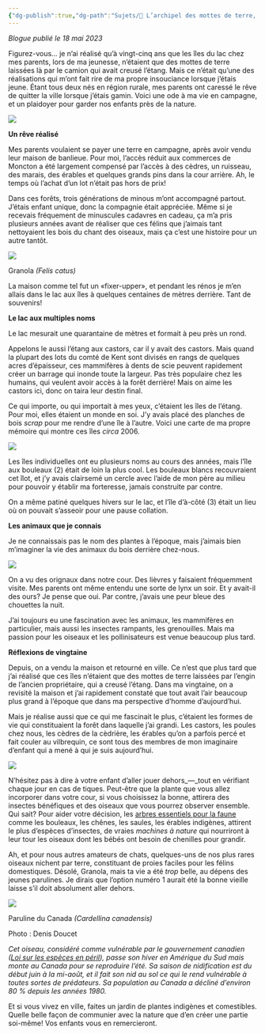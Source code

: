 ```yaml
---
{"dg-publish":true,"dg-path":"Sujets/🍅 L’archipel des mottes de terre, ode à une vie en campagne.md","permalink":"/sujets/l-archipel-des-mottes-de-terre-ode-a-une-vie-en-campagne/"}
---
```



*Blogue publié le 18 mai 2023*

Figurez-vous… je n’ai réalisé qu’à vingt-cinq ans que les îles du lac chez mes parents, lors de ma jeunesse, n’étaient que des mottes de terre laissées là par le camion qui avait creusé l’étang. Mais ce n’était qu’une des réalisations qui m’ont fait rire de ma propre insouciance lorsque j’étais jeune. Étant tous deux nés en région rurale, mes parents ont caressé le rêve de quitter la ville lorsque j’étais gamin. Voici une ode à ma vie en campagne, et un plaidoyer pour garder nos enfants près de la nature.

![](https://images.squarespace-cdn.com/content/v1/64472228d3db854cf60d06ad/f4b1b6a4-5aab-44d4-8aba-8f349e220c01/DSC00007+%281%29.JPG)

**Un rêve réalisé**

Mes parents voulaient se payer une terre en campagne, après avoir vendu leur maison de banlieue. Pour moi, l’accès réduit aux commerces de Moncton a été largement compensé par l’accès à des cèdres, un ruisseau, des marais, des érables et quelques grands pins dans la cour arrière. Ah, le temps où l’achat d’un lot n’était pas hors de prix!

Dans ces forêts, trois générations de minous m’ont accompagné partout. J’étais enfant unique, donc la compagnie était appréciée. Même si je recevais fréquement de minuscules cadavres en cadeau, ça m’a pris plusieurs années avant de réaliser que ces félins que j’aimais tant nettoyaient les bois du chant des oiseaux, mais ça c’est une histoire pour un autre tantôt.

![](https://images.squarespace-cdn.com/content/v1/64472228d3db854cf60d06ad/a9860dca-455c-40c1-bafd-f68cf7771321/_DSC0442.JPG)

Granola _(Felis catus)_

La maison comme tel fut un «fixer-upper», et pendant les rénos je m’en allais dans le lac aux îles à quelques centaines de mètres derrière. Tant de souvenirs!

**Le lac aux multiples noms**

Le lac mesurait une quarantaine de mètres et formait à peu près un rond.

Appelons le aussi l’étang aux castors, car il y avait des castors. Mais quand la plupart des lots du comté de Kent sont divisés en rangs de quelques acres d’épaisseur, ces mammifères à dents de scie peuvent rapidement créer un barrage qui inonde toute la largeur. Pas très populaire chez les humains, qui veulent avoir accès à la forêt derrière! Mais on aime les castors ici, donc on taira leur destin final.

Ce qui importe, ou qui importait à mes yeux, c’étaient les îles de l’étang. Pour moi, elles étaient un monde en soi. J’y avais placé des planches de bois _scrap_ pour me rendre d’une île à l’autre. Voici une carte de ma propre mémoire qui montre ces îles _circa_ 2006.

![](https://images.squarespace-cdn.com/content/v1/64472228d3db854cf60d06ad/7a59b7a1-705a-464b-b8be-a31381a79ab5/IMG-0039.jpg)

Les îles individuelles ont eu plusieurs noms au cours des années, mais l’île aux bouleaux (2) était de loin la plus cool. Les bouleaux blancs recouvraient cet îlot, et j’y avais clairsemé un cercle avec l’aide de mon père au milieu pour pouvoir y établir ma forteresse, jamais construite par contre.

On a même patiné quelques hivers sur le lac, et l’île d’à-côté (3) était un lieu où on pouvait s’asseoir pour une pause collation.

**Les animaux que je connais**

Je ne connaissais pas le nom des plantes à l’époque, mais j’aimais bien m’imaginer la vie des animaux du bois derrière chez-nous.

![](https://images.squarespace-cdn.com/content/v1/64472228d3db854cf60d06ad/a12217d3-7d40-4791-a088-3af813da9a6e/DSC00068.JPG)

On a vu des orignaux dans notre cour. Des lièvres y faisaient fréquemment visite. Mes parents ont même entendu une sorte de lynx un soir. Et y avait-il des ours? Je pense que oui. Par contre, j’avais une peur bleue des chouettes la nuit.

J’ai toujours eu une fascination avec les animaux, les mammifères en particulier, mais aussi les insectes rampants, les grenouilles. Mais ma passion pour les oiseaux et les pollinisateurs est venue beaucoup plus tard.

**Réflexions de vingtaine**

Depuis, on a vendu la maison et retourné en ville. Ce n’est que plus tard que j’ai réalisé que ces îles n’étaient que des mottes de terre laissées par l’engin de l’ancien propriétaire, qui a creusé l’étang. Dans ma vingtaine, on a revisité la maison et j’ai rapidement constaté que tout avait l’air beaucoup plus grand à l’époque que dans ma perspective d’homme d’aujourd’hui.

Mais je réalise aussi que ce qui me fascinait le plus, c’étaient les formes de vie qui constituaient la forêt dans laquelle j’ai grandi. Les castors, les poules chez nous, les cèdres de la cèdrière, les érables qu’on a parfois percé et fait couler au vilbrequin, ce sont tous des membres de mon imaginaire d’enfant qui a mené à qui je suis aujourd’hui.

![](https://images.squarespace-cdn.com/content/v1/64472228d3db854cf60d06ad/b5e9d22d-89f1-4796-ada4-cc30853c6f60/DSC00030.JPG)

N’hésitez pas à dire à votre enfant d’aller jouer dehors_—_tout en vérifiant chaque jour en cas de tiques. Peut-être que la plante que vous allez incorporer dans votre cour, si vous choisissez la bonne, attirera des insectes bénéfiques et des oiseaux que vous pourrez observer ensemble. Qui sait? Pour aider votre décision, les [arbres essentiels pour la faune](https://www.nwf.org/-/media/Documents/PDFs/Garden-for-Wildlife/Keystone-Plants/NWF-GFW-keystone-plant-list-ecoregion-8-eastern-temperate-forests.ashx?hash=1E180E2E5F2B06EB9ADF28882353B3BC7B3B247D&la=en) comme les bouleaux, les chênes, les saules, les érables indigènes, attirent le plus d’espèces d’insectes, de vraies _machines à nature_ qui nourriront à leur tour les oiseaux dont les bébés ont besoin de chenilles pour grandir.

Ah, et pour nous autres amateurs de chats, quelques-uns de nos plus rares oiseaux nichent par terre, constituant de proies faciles pour les félins domestiques. Désolé, Granola, mais ta vie a été _trop_ belle, au dépens des jeunes parulines. Je dirais que l’option numéro 1 aurait été la bonne vieille laisse s’il doit absolument aller dehors.

![](https://images.squarespace-cdn.com/content/v1/64472228d3db854cf60d06ad/d4373b39-f3c2-426f-9216-1d9ad0af9a78/denis_doucet_paruline_canada.jpg)

Paruline du Canada _(Cardellina canadensis)_

Photo : Denis Doucet

_Cet oiseau, considéré comme vulnérable par le gouvernement canadien (_[_Loi sur les espèces en péril_](https://www.canada.ca/fr/environnement-changement-climatique/services/registre-public-especes-peril/programmes-retablissement/paruline-2016.html)_), passe son hiver en Amérique du Sud mais monte au Canada pour se reproduire l’été. Sa saison de nidification est du début juin à la mi-août, et il fait son nid au sol ce qui le rend vulnérable à toutes sortes de prédateurs. Sa population au Canada a décliné d’environ 80 % depuis les années 1980._

Et si vous vivez en ville, faites un jardin de plantes indigènes et comestibles. Quelle belle façon de communier avec la nature que d’en créer une partie soi-même! Vos enfants vous en remercieront.